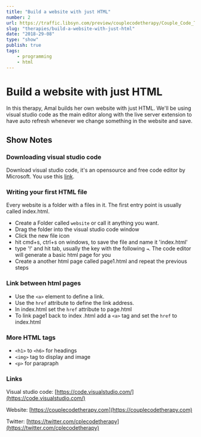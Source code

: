 ```yaml
---
title: "Build a website with just HTML"
number: 2
url: https://traffic.libsyn.com/preview/couplecodetherapy/Couple_Code_Therapy_EP3.mp3
slug: "therapies/build-a-website-with-just-html"
date: "2018-29-08"
type: "show"
publish: true
tags:
    - programming
    - html
---
```


# Build a website with just HTML

In this therapy, Amal builds her own website with just HTML.
We'll be using visual studio code as the main editor along with the live server extension to have auto refresh whenever we change something in the website and save.

## Show Notes

### Downloading visual studio code

Download visual studio code, it's an opensource and free code editor by Microsoft. You use this [link](https://code.visualstudio.com/).

### Writing your first HTML file

Every website is a folder with a files in it. The first entry point is usually called index.html.

- Create a Folder called `website` or call it anything you want.
- Drag the folder into the visual studio code window
- Click the new file icon 
- hit cmd+s, ctrl+s on windows, to save the file and name it 'index.html'
- type '!' and hit tab, usually the key with the following `⇥`. The code editor will generate a basic html page for you
- Create a another html page called page1.html and repeat the previous steps

### Link between html pages

- Use the `<a>` element to define a link.
- Use the `href` attribute to define the link address.
- In index.html set the `href` attribute to page.html
- To link page1 back to index .html add a `<a>` tag and set the `href` to index.html 

### More HTML tags

- `<h1>` to `<h6>` for headings
- `<img>` tag to display and image
- `<p>` for parapraph

### Links
 
Visual studio code: [https://code.visualstudio.com/](https://code.visualstudio.com/)

Website: [https://couplecodetherapy.com](https://couplecodetherapy.com)

Twitter: [https://twitter.com/cplecodetherapy](https://twitter.com/cplecodetherapy)
